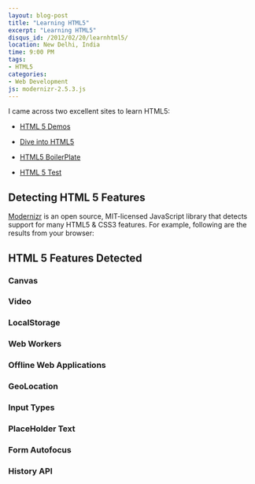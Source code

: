 ```yaml
---
layout: blog-post
title: "Learning HTML5"
excerpt: "Learning HTML5"
disqus_id: /2012/02/20/learnhtml5/
location: New Delhi, India
time: 9:00 PM
tags:
- HTML5
categories:
- Web Development
js: modernizr-2.5.3.js
---
```



I came across two excellent sites to learn HTML5:

* [HTML 5 Demos](http://html5demos.com/)

* [Dive into HTML5](http://diveintohtml5.ep.io/index.html)

* [HTML5 BoilerPlate](http://html5boilerplate.com/)

* [HTML 5 Test](http://html5test.com)

## Detecting HTML 5 Features ##

[Modernizr](http://www.modernizr.com/) is an open source, MIT-licensed JavaScript library that detects support for many HTML5 & CSS3 features. For example, following are the results from your browser:

## HTML 5 Features Detected ##

### Canvas ###

<script type="text/javascript">
if(Modernizr.canvas)
	document.write("<div class='success'>Canvas is supported</div>");
else
	document.write("<div class='error'>Canvas is not supported</div>");

</script>


### Video ###

<script type="text/javascript">
if(Modernizr.video)
	document.write("<div class='success'>Video is supported</div>");
else
	document.write("<div class='error'>Video is not supported</div>");

</script>

### LocalStorage ###

<script type="text/javascript">
if(Modernizr.localstorage)
	document.write("<div class='success'>LocalStorage is supported</div>");
else
	document.write("<div class='error'>LocalStorage is not supported</div>");

</script>

### Web Workers ###

<script type="text/javascript">
if(Modernizr.webworkers)
	document.write("<div class='success'>Web Workers is supported</div>");
else
	document.write("<div class='error'>Web Workers is not supported</div>");

</script>

### Offline Web Applications ###

### GeoLocation ###
<script type="text/javascript">
if(Modernizr.geolocation)
	document.write("<div class='success'>GeoLocation is supported</div>");
else
	document.write("<div class='error'>GeoLocation is not supported</div>");

</script>

### Input Types ###

### PlaceHolder Text ###

### Form Autofocus ###

### History API ###

<script type="text/javascript">
if(Modernizr.history)
	document.write("<div class='success'>History API is supported</div>");
else
	document.write("<div class='error'>History API is not supported</div>");

</script>
